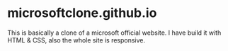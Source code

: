 # microsoftclone.github.io
This is basically a clone of a microsoft official website. I have build it with HTML &amp; CSS, also the whole site is responsive.
